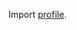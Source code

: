 Import [profile](https://github.com/KwatMDPhD/environment/tree/main/application/one_for_all.cueprofile).
